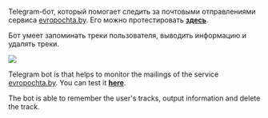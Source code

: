 Telegram-бот, который помогает следить за почтовыми отправлениями сервиса [evropochta.by](evropochta.by).
Его можно протестировать **[здесь](https://t.me/EvropochtaTrackerBot)**.

Бот умеет запоминать треки пользователя, выводить информацию и удалять треки.

![](https://i.ibb.co/Qn813BV/bandicam-2022-05-26-22-24-19-940.gif)

Telegram bot is that helps to monitor the mailings of the service [evropochta.by](evropochta.by).
You can test it **[here](https://t.me/EvropochtaTrackerBot)**.

The bot is able to remember the user's tracks, output information and delete the track.